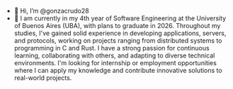 - 👋 Hi, I’m @gonzacrudo28
- 🌱 I am currently in my 4th year of Software Engineering at the University of Buenos Aires (UBA), with plans to graduate in 2026. Throughout my studies, I've gained solid experience in developing applications, servers, and protocols, working on projects ranging from distributed systems to programming in C and Rust. I have a strong passion for continuous learning, collaborating with others, and adapting to diverse technical environments. I'm looking for internship or employment opportunities where I can apply my knowledge and contribute innovative solutions to real-world projects.

<!---
gonzacrudo28/gonzacrudo28 is a ✨ special ✨ repository because its `README.md` (this file) appears on your GitHub profile.
You can click the Preview link to take a look at your changes.
--->

